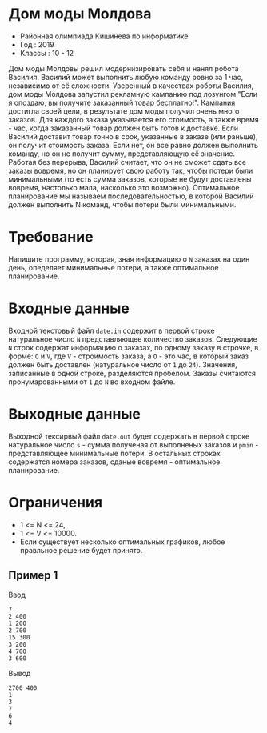 # Дом моды Молдова
* Районная олимпиада Кишинева по информатике
* Год : 2019
* Классы : 10 - 12

Дом моды Молдовы решил модернизировать себя и нанял робота Василия.
Василий может выполнить любую команду ровно за 1 час, независимо от её сложности.
Уверенный в качествах роботы Василия, дом моды Молдова запустил рекламную кампанию под лозунгом "Если я опоздаю, вы получите заказанный товар бесплатно!".
Кампания достигла своей цели, в результате дом моды получил очень много заказов. Для каждого заказа указывается его стоимость, а также время - час, когда заказанный товар должен быть готов к доставке.
Если Василий доставит товар точно в срок, указанные в заказе (или раньше), он получит стоимость заказа. Если нет, он все равно должен выполнить команду, но он не получит сумму, представляющую её значение.
Работая без перерыва, Василий считает, что он не сможет сдать все заказы вовремя, но он планирует свою работу так, чтобы потери были минимальными (то есть сумма заказов, которые не будут доставлены вовремя, настолько мала, насколько это возможно).
Оптимальное планирование мы называем последовательностью, в которой Василий должен выполнить N команд, чтобы потери были минимальными.

# Требование
Напишите программу, которая, зная информацию о `N` заказах на один день, опеделяет минимальные потери, а также оптимальное планирование.

# Входные данные
Входной текстовый файл `date.in` содержит в первой строке натуральное число `N` представляющее количество заказов. Следующие `N` строк содержат информацию о заказах, по одному заказу в строчке, в форме: `O` и `V`, где `V` - строимость заказа, а `O` - это час, в который заказ должен быть доставлен (натуральное число от `1` до `24`).
Значения, записанные в одной строке, разделяются пробелом. Заказы считаются пронумарованными от `1` до `N` во входном файле.

# Выходные данные
Выходной тексирвый файл `date.out` будет содержать в первой строке натуральное число `s` - сумма полученая от выполненых заказов и `pmin` - представляющее минимальные потери. В остальных строках содержатся номера заказов, сданые вовремя - оптимальное планирование.

# Ограничения
* 1 <= N <= 24,
* 1 <= V <= 10000.
* Если существует несколько оптимальных графиков, любое правльное решение будет принято.

## Пример 1
Ввод
```
7
2 400
1 200
2 700
15 300
3 200
4 700
3 600
```

Вывод
```
2700 400
1
3
7
6
4
```
